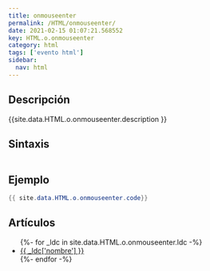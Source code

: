 ```yaml
---
title: onmouseenter
permalink: /HTML/onmouseenter/
date: 2021-02-15 01:07:21.568552
key: HTML.o.onmouseenter
category: html
tags: ['evento html']
sidebar: 
  nav: html
---
```


## Descripción
{{site.data.HTML.o.onmouseenter.description }}

## Sintaxis
~~~html
~~~

## Ejemplo
~~~java
{{ site.data.HTML.o.onmouseenter.code}}
~~~

## Artículos
<ul>
{%- for _ldc in site.data.HTML.o.onmouseenter.ldc -%}
   <li>
       <a href="{{_ldc['url'] }}">{{ _ldc['nombre'] }}</a>
   </li>
{%- endfor -%}
</ul>
